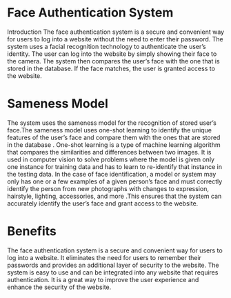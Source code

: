 # Face Authentication System
Introduction
The face authentication system is a secure and convenient way for users to log into a website without the need to enter their password. 
The system uses a facial recognition technology to authenticate the user’s identity. The user can log into the website by simply showing their face to the camera. 
The system then compares the user’s face with the one that is stored in the database. If the face matches, the user is granted access to the website.

# Sameness Model
The system uses the sameness model for the recognition of stored user’s face.The sameness model uses one-shot learning to identify the unique features of the user’s face and compare them with the ones that are stored in the database . 
One-shot learning is a type of machine learning algorithm that compares the similarities and differences between two images. It is used in computer vision to solve problems where the model is given only one instance for training data and has to learn to re-identify that instance in the testing data. 
In the case of face identification, a model or system may only has one or a few examples of a given person’s face and must correctly identify the person from new photographs with changes to expression, hairstyle, lighting, accessories, and more .This ensures that the system can accurately identify the user’s face and grant access to the website.

# Benefits
The face authentication system is a secure and convenient way for users to log into a website. 
It eliminates the need for users to remember their passwords and provides an additional layer of security to the website.
The system is easy to use and can be integrated into any website that requires authentication. It is a great way to improve the user experience and enhance the security of the website.
